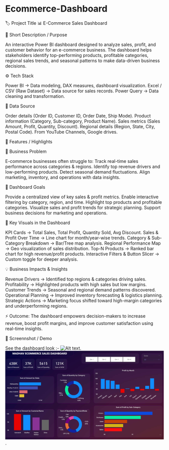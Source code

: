 # Ecommerce-Dashboard

🏷️ Project Title
📊 E-Commerce Sales Dashboard

📝 Short Description / Purpose

An interactive Power BI dashboard designed to analyze sales, profit, and customer behavior for an e-commerce business.
The dashboard helps stakeholders identify top-performing products, profitable categories, regional sales trends, and seasonal patterns to make data-driven business decisions.

⚙️ Tech Stack

Power BI → Data modeling, DAX measures, dashboard visualization.
Excel / CSV (Raw Dataset) → Data source for sales records.
Power Query → Data cleaning and transformation.

📂 Data Source

Order details (Order ID, Customer ID, Order Date, Ship Mode).
Product information (Category, Sub-category, Product Name).
Sales metrics (Sales Amount, Profit, Quantity, Discount).
Regional details (Region, State, City, Postal Code).
From YouTube Channels, Google drives.

🌟 Features / Highlights

🔎 Business Problem

E-commerce businesses often struggle to:
Track real-time sales performance across categories & regions.
Identify top revenue drivers and low-performing products.
Detect seasonal demand fluctuations.
Align marketing, inventory, and operations with data insights.

🎯 Dashboard Goals

Provide a centralized view of key sales & profit metrics.
Enable interactive filtering by category, region, and time.
Highlight top products and profitable categories.
Visualize sales and profit trends for strategic planning.
Support business decisions for marketing and operations.

📌 Key Visuals in the Dashboard

KPI Cards → Total Sales, Total Profit, Quantity Sold, Avg Discount.
Sales & Profit Over Time → Line chart for month/year-wise trends.
Category & Sub-Category Breakdown → Bar/Tree map analysis.
Regional Performance Map → Geo visualization of sales distribution.
Top-N Products → Ranked bar chart for high revenue/profit products.
Interactive Filters & Button Slicer → Custom toggle for deeper analysis.

💡 Business Impacts & Insights

Revenue Drivers → Identified top regions & categories driving sales.
Profitability → Highlighted products with high sales but low margins.
Customer Trends → Seasonal and regional demand patterns discovered.
Operational Planning → Improved inventory forecasting & logistics planning.
Strategic Actions → Marketing focus shifted toward high-margin categories and underperforming regions.

⚡ Outcome: The dashboard empowers decision-makers to increase revenue, boost profit margins, and improve customer satisfaction using real-time insights.

📸 Screennshot / Demo

See the dashboard look :- ![Alt text](https://github.com/username/repo/assets/image.png).
![Dashboard Preview](https://github.com/saptarshi321/Ecommerce-Dashboard/blob/main/Ecommerce%20Dashboard.png).
